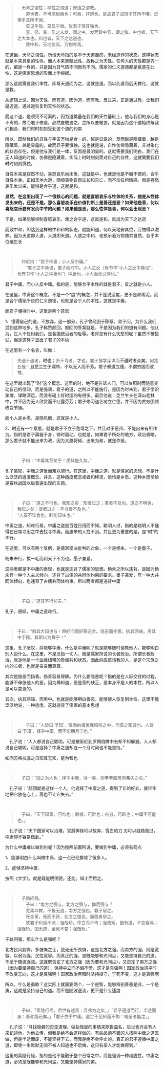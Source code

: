 <blockquote data-pid="G22Sz6lQ">　天命之谓性；率性之谓道；修道之谓教。<br>　　道也者，不可须臾离也；可离，非道也。是故君子戒慎乎其所不睹，恐惧乎其所不闻。<br>　　莫见乎隐，莫显乎微。故君子慎其独也。<br>　　喜、怒、哀、乐之未发，谓之中。发而皆中节，谓之和。中也者，天下之大本也。和也者，天下之达道也。<br>　　致中和，天地位焉，万物育焉。</blockquote><p data-pid="MgLwiOAX">在这里，天命之谓性。所谓天命指的是本于天道自然，未经造作的状态，这样状态就是本来具足的性体。而人本来禀赋此性，故称之为天性。任何人的天性都是齐一的，都是一样的，只是因为其气质不同而有不同。儒家的仁义道德都是奠基在此性，这是儒家思想的形而上学根据。</p><p data-pid="K1oRsIXM">那么这就需要我们率性，即尊天道而为之，这就是道。而以此道而后天教化，这就是教。</p><p data-pid="JUVNjY4z">从逻辑上说，因为天性，而有道。因为道，而有教。反过来，正是通过教，让我们逼近道，通过道恢复到天性的状态。</p><p data-pid="ngqeOWUJ">而这个道，是须臾不可离的，因为道奠基在我们的天性基础上，他与我们的身心是不离的，故而君子修道，必然要敬畏之，之所以要敬畏，就是因为这个道始终与我们相合，我们时时刻刻受到这个道的约束</p><p data-pid="AhsCH1nl">所以，既然我们的自性与宇宙万物是合一的，越是显露的，反而越是隐藏着，越是隐藏着，越是显露的，故而君子要慎独。这也就是说，自性仿佛隐藏着，非对象化的状态存在，但是他与我们是一体，反而是最明显的。这就需要我们明白，我们在无人知道的时候，仿佛是隐藏着，实际上时时刻刻面对自己的自性，这就需要我们时时刻刻慎独。</p><p data-pid="V-v-Le2o">自性本来是寂然不动，喜怒哀乐尚未发，这就是中，也就是他是不偏不倚的，合乎自性本身。正如天地大道，随顺事物自然生长和灭亡，而不加任何情感。但是喜怒哀乐发出来，能够是合乎道，这就是和。</p><p data-pid="DBF3F4T8"><b>显然，在这里出现了一个很核心的问题，就是喜怒哀乐与性体的关系，他是从性体发出来的，还是不是。那么喜怒哀乐在价值判断上是善还是恶？如果他是善，何以喜怒哀乐要有发而中节的问题？如果他是恶，那么性体是善，何以会出现恶？</b></p><p data-pid="0JqDAUm0">于是，如果能够控制喜怒哀乐，使之合乎道，这就是和，就成为天下之达道</p><p data-pid="GH38x7ca">而致中和，即达到这样的中和和的状态，就能知道，何以天地安其位，万物得以滋养。因为天道即人道，人道即天道。人道之中和，也预示着万物随其自然，合乎本位地生长</p><p><br></p><blockquote data-pid="5WKJXtZk">　仲尼曰：“君子中庸；小人反中庸。”<br>　　“君子之中庸也，君子而时中。小人之反（有书作“小人之反中庸也”，也有书作“小人之中庸也”）中庸也，小人而无忌惮也。”</blockquote><p data-pid="GxSc89Ji">君子中庸，而小人反中庸。指的是，能够合乎本性的就是君子，反之就是小人。</p><p data-pid="hVaiLYGw">在这里，中庸这个概念，不是一个“度”的概念，并不是说适度，更不是和稀泥，而是合乎儒家所说的仁义道德，也就是合乎人的本性，这就是中庸。</p><p data-pid="4Vtz7OZj">而君子懂得时中，这里是两个意思</p><p data-pid="eTcyIZco">1、懂得自己的道，不放弃。这一部分，孔子曾经困于陈蔡。弟子问，为什么我们混到这种地步。孔子称赞颜回，颜回的答案就是，不是因为我们的道有问题。他认为，世人不任用我们，是各国统治者的耻辱。老师您有什么忧愁的呢？虽然不被接受，但是这样才显出了君子的本色</p><p data-pid="e1R0sDKu">在这里有一个名言，叫做：</p><blockquote data-pid="5f9UrOEk">夫遇不遇者，<b>时也</b>；贤不肖者，才也。君子博学深谋而<b>不遇时者众矣</b>，何独丘哉！<b>且芝兰生于深林，不以无人而不芳。君子修道立德，不谓穷困而改节</b>。</blockquote><p data-pid="80CwvOuQ">在这里就出现了“时”这个概念。这里的时，绝不是告诉人们，可以依照时而随意变动自己的信仰，而是强调，君子的道，之所以不能施行，是因为时未到，君子学识渊博，谋略深远，而没有碰上好时运的有很多。最后他说：芝兰生长在深山老林中，并不因为无人欣赏而不吐露芬芳；君子修习道艺树立仁德，并不因为贫穷困顿改变节操。</p><p data-pid="BD2G80iN">而小人是乡愿，是随风倒，这就是小人。</p><p data-pid="SKAsyzRf">2、时还有一个意思，就是君子不立于危墙之下，并且对于恶邦，不能出来有所作为。指的是君子藏器于身，待时而动。也就是，如果君子所处的地方，政治昏暗，那么君子就不能出来为政，因为大厦将倾，出来为政，就是作恶。</p><p><br></p><blockquote data-pid="FgFX3wKa">　子曰：“中庸其至矣乎！民鲜能久矣。”</blockquote><p data-pid="4HxracRd">孔子感叹，中庸之道反而难以施行。在这里，中庸之道，就是儒家的思想，不是什么泛泛的适度概念。并且，这种适度概念或者和稀泥，恰恰是乡愿。这种乡愿恰恰是春秋战国以后普遍出现的东西。</p><p><br></p><blockquote data-pid="6LlWIXF0">　子曰：“道之不行也，我知之矣：知者过之；愚者不及也。道之不明也，我知之矣：贤者过之；不肖者不及也。”<br>“人莫不饮食也。鲜能知味也。”</blockquote><p data-pid="05Vc02WO">中庸之道，知难行易，中庸之道是百姓日用而不知。聪明人过，指的是聪明人不懂得在日常寻用之中去找寻中庸。而愚笨的人找不到。并且更为重要的是，是“时”的不行。</p><p data-pid="IszbHK8-">在这里，可以有两个反例，是儒家坚决批判的对象，一个是杨朱，一个是墨子。</p><p data-pid="wTIDclri">杨朱奉行，拔一毛而利天下不为也。墨子兼爱。</p><p data-pid="vqIM-Ggr">这两者都是不中庸的表现，也就是违背了儒家的思想。杨朱之所以违背，是因为杨朱有一种个人主义倾向，违背了古儒的共同体约束的要求。墨子兼爱，有一种大共同体倾向，也违背了古儒共同体约束。所以两者都是违背中庸</p><p><br></p><blockquote data-pid="Tpv85xO1">　子曰：“道其不行矣夫。”</blockquote><p data-pid="BwF96WcN">孔子，感叹，中庸之道难行。</p><p><br></p><blockquote data-pid="qp9WYXZ9">子曰：“舜其大知也与！舜好问而好察迩言。隐恶而扬善。执其两端，用其中于民。其斯以为舜乎！”</blockquote><p data-pid="3-EBBavZ">这里，孔子感叹，舜能够中庸，什么是中庸呢？就是能够随时请教他人，能够明白别人说什么。在这里，不是泛指一切人，而是儒家所说的长者政治。所谓长者政治，就是他是一个血缘纽带的贵族共和状态，因此舜应该请教的人，是这个宗族之内的长者，也就是亲亲而尊尊。</p><p data-pid="q4NlkN6_">其次是隐恶而扬善。扬善容易理解。为什么要隐恶呢？指的是在人际交往的过程，能够不伸张他人的恶，因为舜知道，恶是善的缺乏，恶本身不是人的本性，所以人是可以变善的。</p><p data-pid="5IubmSkr">其次，执其两端，而用中。也就是能够明白善恶，能够使人恢复到本性。这里不能泛泛地说，一种适度。这就违背了儒家的基本思想</p><p><br></p><blockquote data-pid="kO8MLkwB">　　子曰：“人皆曰‘予知’，驱而纳诸罟擭陷阱之中，而莫之知辟也。人皆曰‘予知’，择乎中庸，而不能期月守也。”</blockquote><p data-pid="lTctwlcj">　孔子说：“人人都说自己聪明，可是被驱赶到罗网陷阱中去却不知躲避。人人都说自己聪明，可是选择了中庸之道却连一个月时间也不能坚持。”</p><p data-pid="tAtMABsK">如同苏格拉底之自知其无知，是为智也</p><p><br></p><blockquote data-pid="3VaBYtRD">　子曰：“回之为人也：择乎中庸，得一善，则拳拳服膺而弗失之矣。”</blockquote><p data-pid="dIaZy6YK">　孔子说：“颜回就是这样一个人，他选择了中庸之道，得到了它的好处，就牢牢地把它放在心上，再也不让它失去。”</p><p><br></p><blockquote data-pid="NKdYKFo8">　子曰，「天下国家，可均也；爵禄，可辞也；白刃，可蹈也；中庸不可能也。」</blockquote><p data-pid="rvxpJYlA">　孔子说：“天下国家可以治理，官爵俸禄可以放弃，雪白的刀 刃可以践踏而过，中庸却不容易做到。”</p><p data-pid="hGO1qUTT">为什么中庸难以做到的呢？因为按照前面所说，要做到中庸，必须有两点</p><p data-pid="Tkj5TqLK">1、能够明白什么叫做中庸，这一点已经排除了很多人。</p><p data-pid="ga-UKiL9">2、能够坚持中庸。</p><p data-pid="IZoCW-d0">按照《大学》，就是既能明明德，还能，知止而后定。</p><p><br></p><blockquote data-pid="q_M3vfxc">　子路问强。<br>　　子曰：“南方之强与，北方之强与，抑而强与？<br>　　宽柔以教，不报无道，南方之强也。君子居之。<br>　　衽金革，死而不厌，北方之强也。而强者居之。<br>　　故君子和而不流；强哉矫。中立而不倚；强哉矫。国有道，不变塞焉；强哉矫。国无道，至死不变；强哉矫。”</blockquote><p data-pid="wT-4MerP">子路问强，那么什么是强呢？</p><p data-pid="llnRVolr">北方民风剽悍，多慷慨之士，战死无所畏惧，这是北方之强。而南方的强，则是宽容、以弱为强，民性宽容。而真正的强，是既能够和光同尘，又能坚持自己的道，不至于随波逐流。这就既否定了北方之强（因为要和光同尘），又否定了南方之强（因为要坚持自己的道），保持中立而不偏不倚，这才是真强啊！国家政治清平时不改变志向，这才是真强啊！国家政治黑暗时坚持操守，宁死不变，这才是真强啊</p><p data-pid="SM5wDWPu">所以，什么是勇敢？这实际上就需要两个，一个是智，能够辨别善恶是非，一个是勇，这就是坚持自己的道。而不是随波逐流，更不是什么适度</p><p><br></p><blockquote data-pid="UKRZDVS3">　子曰，「素隐行怪，后世有述焉：吾弗为之矣。」「君子遵道而行，半途而废：吾弗能已矣。」「君子依乎中庸。遯世不见知而不悔：唯圣者能之。」</blockquote><p data-pid="cWNpanGX">　孔子说：“寻找隐僻的歪歪道理，做些怪诞的事情来欺世盗名，后世也许会有人来记述他，为他立传，但我是绝不会这样做的。有些品德不错的人按照中庸之道去做，但是半途而废，不能坚持下去，而我是绝不会停止的。真正的君子遵循中庸之道，即使一生默默无闻不被人知道也不后悔，这只有圣人才能做得到。”</p><p data-pid="pIiuIie6">这里的索隐行怪，指的是他不能融于整个日常之中，而是强调一种超脱性，中庸之道，必须是既能够和光同尘，又能坚持儒家的道。</p>